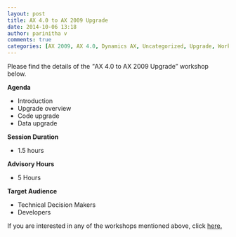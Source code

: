 ```yaml
---
layout: post
title: AX 4.0 to AX 2009 Upgrade
date: 2014-10-06 13:18
author: parinitha v
comments: true
categories: [AX 2009, AX 4.0, Dynamics AX, Uncategorized, Upgrade, Workshops]
---
```

Please find the details of the <i>"</i>AX 4.0 to AX 2009 Upgrade&rdquo; workshop below.

<b>Agenda</b>

<ul>
<li>Introduction</li>
<li>Upgrade overview</li>
<li>Code upgrade</li>
<li>Data upgrade</li>
</ul>

<b>Session Duration</b>

<ul>
<li>1.5 hours</li>
</ul>

<b>Advisory Hours</b>

<ul>
<li>5 Hours</li>
</ul>

<b>Target Audience</b>

<ul>
<li>Technical Decision Makers</li>
<li>Developers</li>
</ul>

If you are interested in any of the workshops mentioned above, click&nbsp;<a href="mailto:blog_ptsdynamics@microsoft.com?Subject=Dynamics%20AX%20Workshops%20-%20Registration&amp;Body=PLEASE%20FILL%20IN%20THE%20FOLLOWING%20DETAILS%0A%0AName%3A%0ACompany%20Name%3A%0APartner%20ID%3A%0AContact%20number%3A%0AEmail%20ID%3A%0AProducts%20interested%20in%3A%0ASessions%20interested%20in%3A">here.</a>
